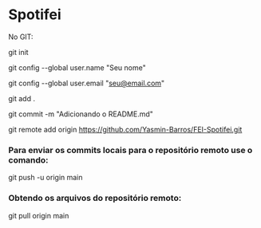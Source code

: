 # Spotifei

No GIT:

git init

git config --global user.name "Seu nome"

git config --global user.email "seu@email.com"

git add .

git commit -m "Adicionando o README.md"

git remote add origin https://github.com/Yasmin-Barros/FEI-Spotifei.git

### Para enviar os commits locais para o repositório remoto use o comando:
git push -u origin main

### Obtendo os arquivos do repositório remoto:
git pull origin main
